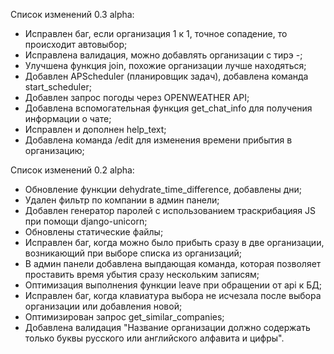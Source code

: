 Список изменений 0.3 alpha:
- Исправлен баг, если организация 1 к 1, точное сопадение, то происходит автовыбор;
- Исправлена валидация, можно добавлять организации с  тирэ -;
- Улучшена функция join, похожие организации лучше находяться;
- Добавлен APScheduler (планировщик задач), добавлена команда start_scheduler;
- Добавлен запрос погоды через OPENWEATHER API;
- Добавлена вспомогательная функция get_chat_info для получения информации о чате;
- Исправлен и дополнен help_text;
- Добавлена команда /edit для изменения времени прибытия в организацию;

Список изменений 0.2 alpha:
- Обновление функции dehydrate_time_difference, добавлены дни;
- Удален фильтр по компании в админ панели;
- Добавлен генератор паролей с использованием траскрибацияя JS при помощи django-unicorn;
- Обновлены статические файлы;
- Исправлен баг, когда можно было прибыть сразу в две организации, возникающий при выборе списка из организаций;
- В админ панели добавлена выпдающая команда, которая позволяет проставить время убытия сразу нескольким записям;
- Оптимизация выполнения функции leave при обращении от api к БД;
- Исправлен баг, когда клавиатура выбора не исчезала после выбора организации или добавления новой;
- Оптимизирован запрос get_similar_companies;
- Добавлена валидация "Название организации должно содержать только буквы русского или английского алфавита и цифры".